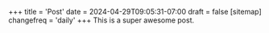 +++
title = 'Post'
date = 2024-04-29T09:05:31-07:00
draft = false
[sitemap]
    changefreq = 'daily'
+++
This is a super awesome post.
